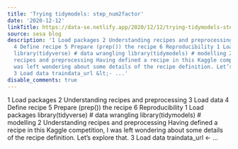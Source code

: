 ```yaml
---
title: 'Trying tidymodels: step_num2factor'
date: '2020-12-12'
linkTitle: https://data-se.netlify.app/2020/12/12/trying-tidymodels-step-num2factor/
source: sesa blog
description: '1 Load packages 2 Understanding recipes and preprocessing 3 Load data
  4 Define recipe 5 Prepare (prep()) the recipe 6 Reproducibility 1 Load packages
  library(tidyverse) # data wrangling library(tidymodels) # modelling 2 Understanding
  recipes and preprocessing Having defined a recipe in this Kaggle competition, I
  was left wondering about some details of the recipe definition. Let’s explore that.
  3 Load data traindata_url &lt;- ...'
disable_comments: true
---
```

1 Load packages 2 Understanding recipes and preprocessing 3 Load data 4 Define recipe 5 Prepare (prep()) the recipe 6 Reproducibility 1 Load packages library(tidyverse) # data wrangling library(tidymodels) # modelling 2 Understanding recipes and preprocessing Having defined a recipe in this Kaggle competition, I was left wondering about some details of the recipe definition. Let’s explore that. 3 Load data traindata_url &lt;- ...